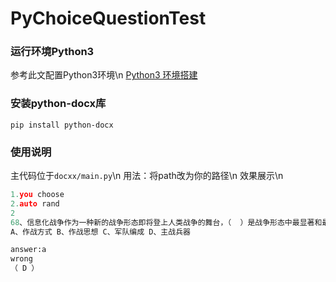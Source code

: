 # PyChoiceQuestionTest
### 运行环境Python3
参考此文配置Python3环境\n
[Python3 环境搭建](https://www.runoob.com/python3/python3-install.html)
### 安装python-docx库
`pip install python-docx`
### 使用说明
主代码位于`docxx/main.py`\n
用法：将path改为你的路径\n
效果展示\n
``` python
1.you choose
2.auto rand
2
68、信息化战争作为一种新的战争形态即将登上人类战争的舞台，（  ）是战争形态中最显著和最重要的标志。
A、作战方式 B、作战思想 C、军队编成 D、主战兵器

answer:a
wrong
（ D ）
```
